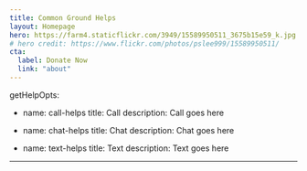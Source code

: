 ```yaml
---
title: Common Ground Helps
layout: Homepage
hero: https://farm4.staticflickr.com/3949/15589950511_3675b15e59_k.jpg
# hero credit: https://www.flickr.com/photos/pslee999/15589950511/
cta:
  label: Donate Now
  link: "about"
---
```

getHelpOpts:
- name: call-helps
  title: Call
  description: Call goes here
  <!-- image: /assets/ -->

- name: chat-helps
  title: Chat
  description: Chat goes here
  <!-- image: /assets/ -->

- name: text-helps
  title: Text
  description: Text goes here
  <!-- image: /assets/ -->
 
---
